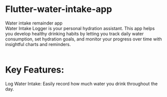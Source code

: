 # Flutter-water-intake-app
Water intake remainder app<br> Water Intake Logger is your personal hydration assistant. This app helps you develop healthy drinking habits by letting you track daily water consumption, set hydration goals, and monitor your progress over time with insightful charts and reminders.<br>
<br>
# Key Features:
<ls> Log Water Intake: Easily record how much water you drink throughout the day.
